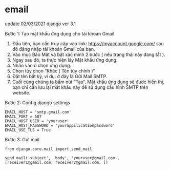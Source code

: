 # email
update 02/03/2021 django ver 3.1

Bước 1: Tạo mật khẩu ứng dụng cho tài khoản Gmail
1. Đầu tiên, bạn cần truy cập vào link: https://myaccount.google.com/ sau đó đăng nhập tài khoản Gmail của bạn.
1. Vào mục Bảo Mật và bật xác minh 2 bước ( nếu trạng thái này đang tắt ).
1. Ngay sau đó, ta thực hiện lấy Mật khẩu ứng dụng.
1. Nhấn vào ô chọn ứng dụng.
1. Chọn tùy chọn “Khác ( Tên tùy chỉnh )“
1. Đặt tên bất kỳ, ví dụ: ở đây là Gửi Mail SMTP.
1. Cuối cùng chúng ta bấm nút “Tạo“. Mật khẩu ứng dụng sẽ được hiển thị, bạn chỉ cần lưu lại mật khẩu này để sử dụng cấu hình SMTP trên website.

Bước 2: Config django settings
```
EMAIL_HOST = 'smtp.gmail.com'
EMAIL_PORT = 587
EMAIL_HOST_USER = 'youruser'
EMAIL_HOST_PASSWORD = 'yourappilicationpassword'
EMAIL_USE_TLS = True
```

Bước 3: Gửi mail
```
from django.core.mail import send_mail

send_mail('subject', 'body', 'youruser@gmail.com', [receiver1@gmail.com, receiver2@gmail.com, ])
```
